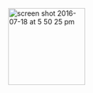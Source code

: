 
<img width="156" alt="screen shot 2016-07-18 at 5 50 25 pm" src="https://cloud.githubusercontent.com/assets/10538978/16934063/34b7ead4-4d10-11e6-90cf-a87f3804ea30.png">

